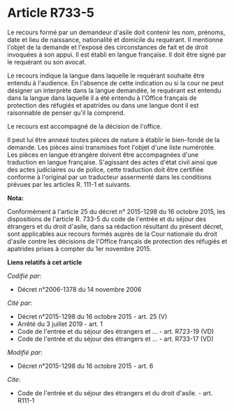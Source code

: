 # Article R733-5

Le recours formé par un demandeur d'asile doit contenir les nom, prénoms, date et lieu de naissance, nationalité et domicile
du requérant. Il mentionne l'objet de la demande et l'exposé des circonstances de fait et de droit invoquées à son appui. Il
est établi en langue française. Il doit être signé par le requérant ou son avocat. 

Le recours indique la langue dans laquelle le requérant souhaite être entendu à l'audience. En l'absence de cette indication
ou si la cour ne peut désigner un interprète dans la langue demandée, le requérant est entendu dans la langue dans laquelle
il a été entendu à l'Office français de protection des réfugiés et apatrides ou dans une langue dont il est raisonnable de
penser qu'il la comprend. 

Le recours est accompagné de la décision de l'office. 

Il peut lui être annexé toutes pièces de nature à établir le bien-fondé de la demande. Les pièces ainsi transmises font
l'objet d'une liste numérotée. Les pièces en langue étrangère doivent être accompagnées d'une traduction en langue française.
S'agissant des actes d'état civil ainsi que des actes judiciaires ou de police, cette traduction doit être certifiée conforme
à l'original par un traducteur assermenté dans les conditions prévues par les articles R. 111-1 et suivants.

**Nota:**

Conformément à l'article 25 du décret n° 2015-1298 du 16 octobre 2015, les dispositions de l'article R. 733-5 du code de
l'entrée et du séjour des étrangers et du droit d'asile, dans sa rédaction résultant du présent décret, sont applicables aux
recours formés auprès de la Cour nationale du droit d'asile contre les décisions de l'Office français de protection des
réfugiés et apatrides prises à compter du 1er novembre 2015.

**Liens relatifs à cet article**

_Codifié par_:

  - Décret n°2006-1378 du 14 novembre 2006

_Cité par_:

  - Décret n°2015-1298 du 16 octobre 2015 - art. 25 (V)
  - Arrêté du 3 juillet 2019 - art. 1
  - Code de l'entrée et du séjour des étrangers et ... - art. R723-19 (VD)
  - Code de l'entrée et du séjour des étrangers et ... - art. R733-17 (VD)

_Modifié par_:

  - Décret n°2015-1298 du 16 octobre 2015 - art. 6

_Cite_:

  - Code de l'entrée et du séjour des étrangers et du droit d'asile. - art. R111-1
